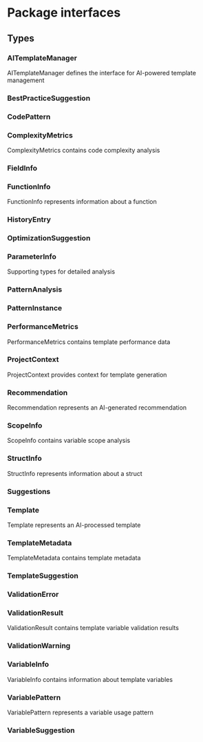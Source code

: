 # Package interfaces

## Types

### AITemplateManager

AITemplateManager defines the interface for AI-powered template management


### BestPracticeSuggestion

### CodePattern

### ComplexityMetrics

ComplexityMetrics contains code complexity analysis


### FieldInfo

### FunctionInfo

FunctionInfo represents information about a function


### HistoryEntry

### OptimizationSuggestion

### ParameterInfo

Supporting types for detailed analysis


### PatternAnalysis

### PatternInstance

### PerformanceMetrics

PerformanceMetrics contains template performance data


### ProjectContext

ProjectContext provides context for template generation


### Recommendation

Recommendation represents an AI-generated recommendation


### ScopeInfo

ScopeInfo contains variable scope analysis


### StructInfo

StructInfo represents information about a struct


### Suggestions

### Template

Template represents an AI-processed template


### TemplateMetadata

TemplateMetadata contains template metadata


### TemplateSuggestion

### ValidationError

### ValidationResult

ValidationResult contains template variable validation results


### ValidationWarning

### VariableInfo

VariableInfo contains information about template variables


### VariablePattern

VariablePattern represents a variable usage pattern


### VariableSuggestion

